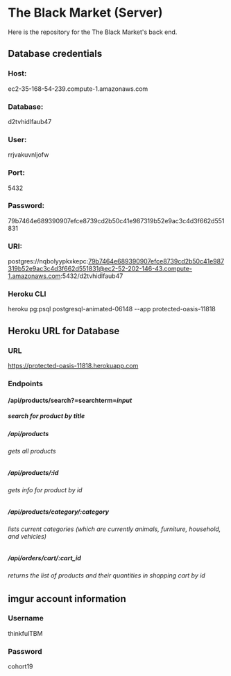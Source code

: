 # The Black Market (Server)

Here is the repository for the The Black Market's back end.  



## Database credentials

### Host:

ec2-35-168-54-239.compute-1.amazonaws.com
    
### Database:

d2tvhidlfaub47
    
### User:

rrjvakuvnljofw
    
### Port:

5432
    
### Password:

79b7464e689390907efce8739cd2b50c41e987319b52e9ac3c4d3f662d551831
    
### URI:

postgres://nqbolyypkxkepc:79b7464e689390907efce8739cd2b50c41e987319b52e9ac3c4d3f662d551831@ec2-52-202-146-43.compute-1.amazonaws.com:5432/d2tvhidlfaub47

### Heroku CLI

heroku pg:psql postgresql-animated-06148 --app protected-oasis-11818



## Heroku URL for Database

### URL

https://protected-oasis-11818.herokuapp.com

### Endpoints

#### /api/products/search?=searchterm=*input*

##### search for product by title

##### /api/products

###### gets all products

##### /api/products/:id

###### gets info for product by id

##### /api/products/category/:category

###### lists current categories (which are currently animals, furniture, household, and vehicles)

##### /api/orders/cart/:cart_id

###### returns the list of products and their quantities in shopping cart by id

    
    
## imgur account information

### Username

thinkfulTBM

### Password

cohort19
